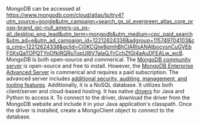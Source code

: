 MongoDB can be accessed at https://www.mongodb.com/cloud/atlas/lp/try4?utm_source=google&utm_campaign=search_gs_pl_evergreen_atlas_core_prosp-brand_gic-null_amers-us_ps-all_desktop_eng_lead&utm_term=mongodb&utm_medium=cpc_paid_search&utm_ad=e&utm_ad_campaign_id=12212624338&adgroup=115749704103&cq_cmp=12212624338&gclid=Cj0KCQjw8qmhBhClARIsANAtbocysnCuGVEbF0XsQaTOPQTYnOfklRQRuTopUI8V7aIaQ.FrCchZfGI4aAuDFEALw_wcB. 
MongoDB is both open-source and commerical. The [MongoDB community server](https://www.mongodb.com/try/download/community) is open-source and free to install. However, the [MongoDB Enterprise Advanced Server](https://www.mongodb.com/try/download/enterprise-advanced)
is commerical and requires a paid subscription. The advanced server includes [additional security, auditing, management, and tooling features](https://www.mongodb.com/community/forums/t/mongo-db-free-for-business-commercial-usage-without-limitation-of-db-size/153002#:~:text=MongoDB%20Community%20Server%20(SSPL)%2C,commercial%20support%20subscription%20(Commercial%20License)).
Additionally, it is a NoSQL database. It utilizes both client/server and cloud-based hosting. 
It has native [drivers](https://www.mongodb.com/docs/drivers/node/current/) for Java and Python to access it.
To connect to the driver, download the driver from the MongoDB website and include it in your Java application's classpath. Once the driver is 
installed, create a MongoClient object to connect to the database.
